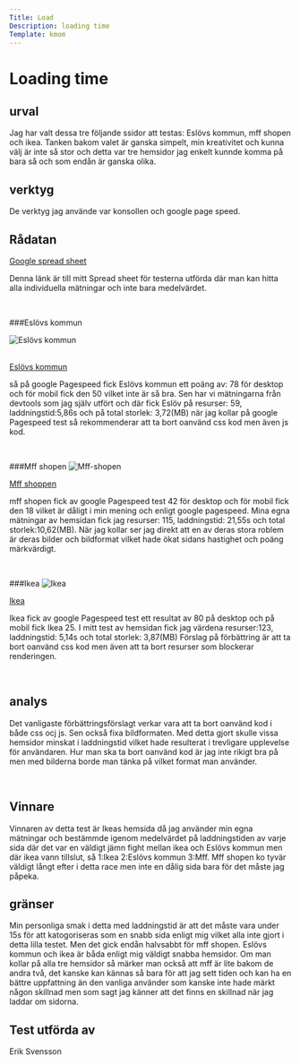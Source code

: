 ```yaml
---
Title: Load
Description: loading time
Template: kmom
---
```


Loading time
=======================

urval
---------

Jag har valt dessa tre följande ssidor att testas: Eslövs kommun, mff shopen och ikea. Tanken bakom valet är ganska simpelt, min kreativitet och kunna välj är inte så stor och detta var tre hemsidor jag enkelt kunnde komma på bara så och som endån är ganska olika.

verktyg
---------

De verktyg jag använde var konsollen och google page speed.

Rådatan
--------

<a href="https://docs.google.com/spreadsheets/d/1FwLa-S92qDSV6yiOmjOvreYzlXc6hpCBGrosT-HMQMM/edit?usp=sharing">Google spread sheet</a>

Denna länk är till mitt Spread sheet för testerna utförda där man kan hitta alla individuella mätningar och inte bara medelvärdet.

<br>

###Eslövs kommun

![Eslövs kommun](%assets_url%/img/eslovskommun1.png)

<br>
<a href="https://eslov.se/">Eslövs kommun</a>

så på google Pagespeed fick Eslövs kommun ett poäng av: 78 för desktop och för mobil fick den 50 vilket inte är så bra.
Sen har vi mätningarna från devtools som jag själv utfört och där fick Eslöv på resurser: 59, laddningstid:5,86s och på total storlek: 3,72(MB)
när jag kollar på google Pagespeed test så rekommenderar att ta bort oanvänd css kod men även js kod.

<br>

###Mff shopen
![Mff-shopen](%assets_url%/img/mff-shopen1.png)

<a href="https://www.mffshopen.se/">Mff shoppen</a>

mff shopen fick av google Pagespeed test 42 för desktop och för mobil fick den 18 vilket är dåligt i min mening och enligt google pagespeed.
Mina egna mätningar av hemsidan fick jag resurser: 115, laddningstid: 21,55s och total storlek:10,62(MB). När jag kollar ser jag direkt att en av deras stora roblem är deras bilder och bildformat vilket hade ökat sidans hastighet och poäng märkvärdigt.

<br>

###Ikea
![Ikea](%assets_url%/img/ikea.jpg)

<a href="https://www.ikea.com/se/sv/">Ikea</a>

Ikea fick av google Pagespeed test ett resultat av 80 på desktop och på mobil fick Ikea 25. I mitt test av hemsidan fick jag värdena resurser:123, laddningstid: 5,14s och total storlek: 3,87(MB) Förslag på förbättring är att ta bort oanvänd css kod men även att ta bort resurser som blockerar renderingen.

<br>

analys
--------
Det vanligaste förbättringsförslagt verkar vara att ta bort oanvänd kod i både css ocj js. Sen också fixa bildformaten. Med detta gjort skulle vissa hemsidor minskat i laddningstid vilket hade resulterat i trevligare upplevelse för användaren. Hur man ska ta bort oanvänd kod är jag inte rikigt bra på men med bilderna borde man tänka på vilket format man använder.

<br>

Vinnare
--------

Vinnaren av detta test är Ikeas hemsida då jag använder min egna mätningar och bestämmde igenom medelvärdet på laddningstiden av varje sida där det var en väldigt jämn fight mellan ikea och Eslövs kommun men där ikea vann tillslut, så 1:Ikea 2:Eslövs kommun 3:Mff. Mff shopen ko tyvär väldigt långt efter i detta race men inte en dålig sida bara för det måste jag påpeka.


gränser
-------
Min personliga smak i detta med laddningstid är att det måste vara under 15s för att katogoriseras som en snabb sida enligt mig vilket alla inte gjort i detta lilla testet. Men det gick endån halvsabbt för mff shopen. Eslövs kommun och ikea är båda enligt mig väldigt snabba hemsidor. Om man kollar på alla tre hemsidor så märker man också att mff är lite bakom de andra två, det kanske kan kännas så bara för att jag sett tiden och kan ha en bättre uppfattning än den vanliga använder som kanske inte hade märkt någon skillnad men som sagt jag känner att det finns en skillnad när jag laddar om sidorna.

Test utförda av
----------------------
Erik Svensson